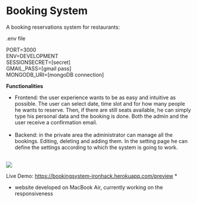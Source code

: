 # Booking System

A booking reservations system for restaurants:

.env file

PORT=3000<br>
ENV=DEVELOPMENT<br>
SESSIONSECRET=[secret]<br>
GMAIL_PASS=[gmail pass]<br>
MONGODB_URI=[mongoDB connection]

<strong>Functionalities</strong><br>
<ul>
 <li> Frontend: the user experience wants to be as easy and intuitive as possible. The user can select date, time slot and for how many people he wants to reserve. Then, if there are still seats available, he can simply type his personal data and the booking is done. Both the admin and the user receive a confirmation email.
 </li><br>
 <li>
  Backend: in the private area the administrator can manage all the bookings. Editing, deleting and adding them. In the setting page he can define the settings according to which the system is going to work. 
 </li>
 </ul>
<br>
 
 

<img src="https://repository-images.githubusercontent.com/180376589/f1a25280-6e8a-11e9-9dc9-a87a010bffce">



Live Demo: https://bookingsystem-ironhack.herokuapp.com/preview *

* website developed on MacBook Air, currently working on the responsiveness

